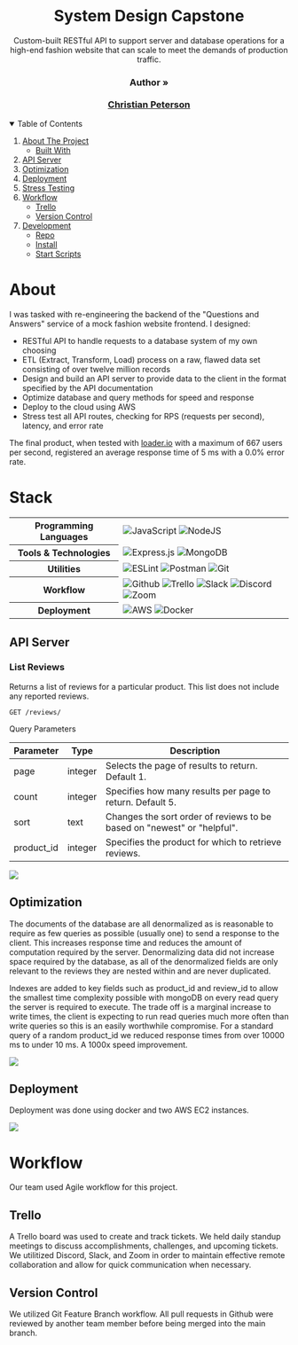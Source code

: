 <br />
<p align="center">
  <h1 align="center">System Design Capstone</h1>

  <p align="center">
    Custom-built RESTful API to support server and database operations for a high-end fashion website that can scale to meet the demands of production traffic.
    <br />
    <h3 align="center">
     <strong>Author »</strong>
    <br />
    <br />
    <a href="https://github.com/ChrisRPeterson">Christian Peterson</a>
     </h3>
  </p>
</p>

<!-- TABLE OF CONTENTS -->
<details open="open">
  <summary>Table of Contents</summary>
  <ol>
    <li>
      <a href="#about">About The Project</a>
      <ul>
        <li><a href="#stack">Built With</a></li>
      </ul>
    </li>
    <li><a href="#api-server">API Server</a></li>
    <li><a href="#optimization">Optimization</a></li>
    <li><a href="#deployment">Deployment</a></li>
    <li><a href="#stress-testing">Stress Testing</a></li>
    <li>
     <a href="#workflow">Workflow</a>
     <ul>
      <li><a href="#trello">Trello</a></li>
      <li><a href="#version-control">Version Control</a></li>
     </ul>
    </li>
    <li>
     <a href="#development">Development</a>
     <ul>
      <li><a href="#repo">Repo</a></li>
      <li><a href="#install">Install</a></li>
      <li><a href="#start-scripts">Start Scripts</a></li>
     </ul>
    </li>
  </ol>
</details>

# About
I was tasked with re-engineering the backend of the "Questions and Answers" service of a mock fashion website frontend. I designed:
  * RESTful API to handle requests to a database system of my own choosing
  * ETL (Extract, Transform, Load) process on a raw, flawed data set consisting of over twelve million records
  * Design and build an API server to provide data to the client in the format specified by the API documentation
  * Optimize database and query methods for speed and response
  * Deploy to the cloud using AWS
  * Stress test all API routes, checking for RPS (requests per second), latency, and error rate

The final product, when tested with <a href="https://loader.io">loader.io</a> with a maximum of 667 users per second, registered an average response time of 5 ms with a 0.0% error rate.


# Stack

<table>
  <tbody>
    <tr>
      <th>Programming Languages</th>
      <td>
        <img alt="JavaScript" src="https://img.shields.io/badge/javascript%20-%23323330.svg?&style=for-the-badge&logo=javascript&logoColor=%23F7DF1E" />
        <img alt="NodeJS" src="https://img.shields.io/badge/node.js-%2343853D.svg?&style=for-the-badge&logo=node.js&logoColor=white"/>
      </td>
    </tr>
    <tr>
      <th>Tools & Technologies</th>
      <td>
        <img alt="Express.js" src="https://img.shields.io/badge/express.js-%23404d59.svg?&style=for-the-badge"/>
        <img alt="MongoDB" src ="https://img.shields.io/badge/MongoDB-%234ea94b.svg?&style=for-the-badge&logo=mongodb&logoColor=white"/>
      </td>
    </tr>
    <tr>
      <th>Utilities</th>
      <td>
        <img alt="ESLint" src="https://img.shields.io/badge/ESLint-4B3263?style=for-the-badge&logo=eslint&logoColor=white" />
        <img alt="Postman" src="https://img.shields.io/badge/Postman-FF6C37?style=for-the-badge&logo=postman&logoColor=red" />
        <img alt="Git" src="https://img.shields.io/badge/Git-F05032?style=for-the-badge&logo=git&logoColor=white" />
      </td>
    </tr>
     <tr>
      <th>Workflow</th>
      <td>
        <img alt="Github" src="https://img.shields.io/badge/GitHub-100000?style=for-the-badge&logo=github&logoColor=white"/>
        <img alt="Trello" src="https://img.shields.io/badge/Trello-%23026AA7.svg?&style=for-the-badge&logo=Trello&logoColor=white"/>
        <img alt="Slack" src="https://img.shields.io/badge/Slack-4A154B?style=for-the-badge&logo=slack&logoColor=white"/>
        <img alt="Discord" src="https://img.shields.io/badge/Discord-7289DA?style=for-the-badge&logo=discord&logoColor=white"/>
        <img alt="Zoom" src="https://img.shields.io/badge/Zoom-2D8CFF?style=for-the-badge&logo=zoom&logoColor=white"/>
      </td>
    </tr>
    <tr>
      <th>Deployment</th>
      <td>
        <img alt="AWS" src="https://img.shields.io/badge/AWS-%23FF9900.svg?&style=for-the-badge&logo=amazon-aws&logoColor=white"/>
        <img alt="Docker" src="https://img.shields.io/badge/docker-%230db7ed.svg?&style=for-the-badge&logo=docker&logoColor=white"/>
      </td>
    </tr>
  </tbody>
</table>


## API Server

### List Reviews

Returns a list of reviews for a particular product. This list does not include any reported reviews.

`GET /reviews/`

Query Parameters
<table>
<thead>
  <tr>
    <th>Parameter</th>
    <th>Type</th>
    <th>Description</th>
  </tr>
</thead>
<tbody>
  <tr>
    <td>page</td>
    <td>integer</td>
    <td>Selects the page of results to return. Default 1.</td>
  </tr>
  <tr>
    <td>count</td>
    <td>integer</td>
    <td>Specifies how many results per page to return. Default 5.</td>
  </tr>
  <tr>
    <td>sort</td>
    <td>text</td>
    <td>Changes the sort order of reviews to be based on "newest" or "helpful".</td>
  </tr>
  <tr>
    <td>product_id</td>
    <td>integer</td>
    <td>Specifies the product for which to retrieve reviews.</td>
  </tr>
</tbody>
</table>

  ![](./client/data/gifs/related.gif)


## Optimization

The documents of the database are all denormalized as is reasonable to require as few queries as possible (usually one) to send a response to the client. This increases response time and reduces the amount of computation required by the server. Denormalizing data did not increase space required by the database, as all of the denormalized fields are only relevant to the reviews they are nested within and are never duplicated. 

Indexes are added to key fields such as product_id and review_id to allow the smallest time complexity possible with mongoDB on every read query the server is required to execute. The trade off is a marginal increase to write times, the client is expecting to run read queries much more often than write queries so this is an easily worthwhile compromise. For a standard query of a random product_id we reduced response times from over 10000 ms to under 10 ms. A 1000x speed improvement.

 ![](client/data/gifs/questions.gif)


## Deployment

Deployment was done using docker and two AWS EC2 instances. 

 ![](./client/data/gifs/reviews.gif)

# Workflow
Our team used Agile workflow for this project.

## Trello
A Trello board was used to create and track tickets. We held daily standup meetings to discuss accomplishments, challenges, and upcoming tickets. We utilitized Discord, Slack, and Zoom in order to maintain effective remote collaboration and allow for quick communication when necessary.

## Version Control
We utilized Git Feature Branch workflow. All pull requests in Github were reviewed by another team member before being merged into the main branch.
